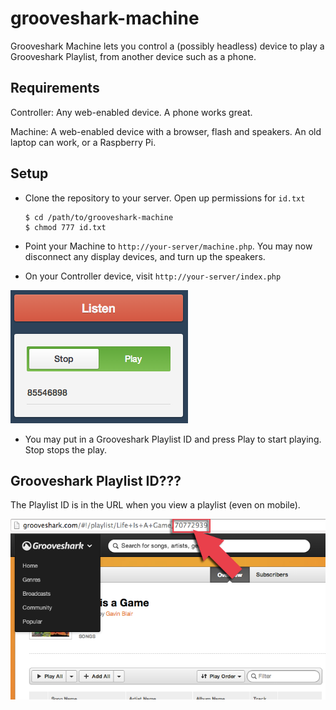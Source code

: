 grooveshark-machine
===================

Grooveshark Machine lets you control a (possibly headless) device to play a Grooveshark Playlist, from another device such as a phone.

Requirements
---

Controller: Any web-enabled device. A phone works great.

Machine: A web-enabled device with a browser, flash and speakers. An old laptop can work, or a Raspberry Pi.



Setup
---

* Clone the repository to your server. Open up permissions for `id.txt`

	```
	$ cd /path/to/grooveshark-machine
	$ chmod 777 id.txt
	```

* Point your Machine to `http://your-server/machine.php`. You may now disconnect any display devices, and turn up the speakers.

* On your Controller device, visit `http://your-server/index.php`

![Controller](screen1.png)

* You may put in a Grooveshark Playlist ID and press Play to start playing. Stop stops the play.

Grooveshark Playlist ID???
---
The Playlist ID is in the URL when you view a playlist (even on mobile).

![In the URL](playlist.png)